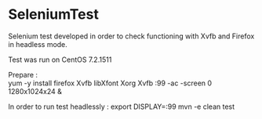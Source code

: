 # SeleniumTest

Selenium test developed in order to check functioning with Xvfb and Firefox in headless mode. 

Test was run on CentOS 7.2.1511 

Prepare :  
 yum -y install firefox Xvfb libXfont Xorg 
 Xvfb :99 -ac -screen 0 1280x1024x24 &


In order to run test headlessly : 
export DISPLAY=:99
mvn -e clean test

